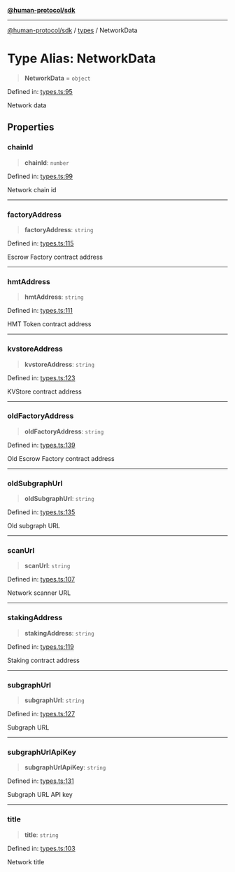 [**@human-protocol/sdk**](../../README.md)

***

[@human-protocol/sdk](../../modules.md) / [types](../README.md) / NetworkData

# Type Alias: NetworkData

> **NetworkData** = `object`

Defined in: [types.ts:95](https://github.com/humanprotocol/human-protocol/blob/1734b59e7e953d1f62f13e75c8f7b7ab4bddec76/packages/sdk/typescript/human-protocol-sdk/src/types.ts#L95)

Network data

## Properties

### chainId

> **chainId**: `number`

Defined in: [types.ts:99](https://github.com/humanprotocol/human-protocol/blob/1734b59e7e953d1f62f13e75c8f7b7ab4bddec76/packages/sdk/typescript/human-protocol-sdk/src/types.ts#L99)

Network chain id

***

### factoryAddress

> **factoryAddress**: `string`

Defined in: [types.ts:115](https://github.com/humanprotocol/human-protocol/blob/1734b59e7e953d1f62f13e75c8f7b7ab4bddec76/packages/sdk/typescript/human-protocol-sdk/src/types.ts#L115)

Escrow Factory contract address

***

### hmtAddress

> **hmtAddress**: `string`

Defined in: [types.ts:111](https://github.com/humanprotocol/human-protocol/blob/1734b59e7e953d1f62f13e75c8f7b7ab4bddec76/packages/sdk/typescript/human-protocol-sdk/src/types.ts#L111)

HMT Token contract address

***

### kvstoreAddress

> **kvstoreAddress**: `string`

Defined in: [types.ts:123](https://github.com/humanprotocol/human-protocol/blob/1734b59e7e953d1f62f13e75c8f7b7ab4bddec76/packages/sdk/typescript/human-protocol-sdk/src/types.ts#L123)

KVStore contract address

***

### oldFactoryAddress

> **oldFactoryAddress**: `string`

Defined in: [types.ts:139](https://github.com/humanprotocol/human-protocol/blob/1734b59e7e953d1f62f13e75c8f7b7ab4bddec76/packages/sdk/typescript/human-protocol-sdk/src/types.ts#L139)

Old Escrow Factory contract address

***

### oldSubgraphUrl

> **oldSubgraphUrl**: `string`

Defined in: [types.ts:135](https://github.com/humanprotocol/human-protocol/blob/1734b59e7e953d1f62f13e75c8f7b7ab4bddec76/packages/sdk/typescript/human-protocol-sdk/src/types.ts#L135)

Old subgraph URL

***

### scanUrl

> **scanUrl**: `string`

Defined in: [types.ts:107](https://github.com/humanprotocol/human-protocol/blob/1734b59e7e953d1f62f13e75c8f7b7ab4bddec76/packages/sdk/typescript/human-protocol-sdk/src/types.ts#L107)

Network scanner URL

***

### stakingAddress

> **stakingAddress**: `string`

Defined in: [types.ts:119](https://github.com/humanprotocol/human-protocol/blob/1734b59e7e953d1f62f13e75c8f7b7ab4bddec76/packages/sdk/typescript/human-protocol-sdk/src/types.ts#L119)

Staking contract address

***

### subgraphUrl

> **subgraphUrl**: `string`

Defined in: [types.ts:127](https://github.com/humanprotocol/human-protocol/blob/1734b59e7e953d1f62f13e75c8f7b7ab4bddec76/packages/sdk/typescript/human-protocol-sdk/src/types.ts#L127)

Subgraph URL

***

### subgraphUrlApiKey

> **subgraphUrlApiKey**: `string`

Defined in: [types.ts:131](https://github.com/humanprotocol/human-protocol/blob/1734b59e7e953d1f62f13e75c8f7b7ab4bddec76/packages/sdk/typescript/human-protocol-sdk/src/types.ts#L131)

Subgraph URL API key

***

### title

> **title**: `string`

Defined in: [types.ts:103](https://github.com/humanprotocol/human-protocol/blob/1734b59e7e953d1f62f13e75c8f7b7ab4bddec76/packages/sdk/typescript/human-protocol-sdk/src/types.ts#L103)

Network title
